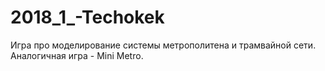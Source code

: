# 2018_1_-Techokek
Игра про моделирование системы метрополитена и трамвайной сети. Аналогичная игра - Mini Metro.
